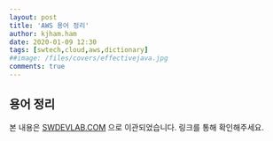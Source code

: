 ```yaml
---
layout: post
title: 'AWS 용어 정리'
author: kjham.ham
date: 2020-01-09 12:30
tags: [swtech,cloud,aws,dictionary]
##image: /files/covers/effectivejava.jpg
comments: true
---
```


## 용어 정리

본 내용은 [SWDEVLAB.COM](https://swdevlab.com/92) 으로 이관되었습니다.
링크를 통해 확인해주세요.